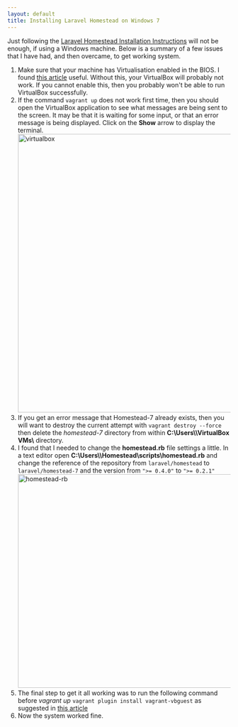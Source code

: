 ```yaml
---
layout: default
title: Installing Laravel Homestead on Windows 7
---
```

Just following the <a href="https://laravel.com/docs/5.3/homestead" target="_blank">Laravel Homestead Installation Instructions</a> will not be enough, if using a Windows machine. Below is a summary of a few issues that I have had, and then overcame, to get working system.
<ol>
	<li>Make sure that your machine has Virtualisation enabled in the BIOS. I found <a href="https://access.redhat.com/documentation/en-US/Red_Hat_Enterprise_Linux/5/html/Virtualization/sect-Virtualization-Troubleshooting-Enabling_Intel_VT_and_AMD_V_virtualization_hardware_extensions_in_BIOS.html" target="_blank">this article</a> useful. Without this, your VirtualBox will probably not work. If you cannot enable this, then you probably won't be able to run VirtualBox successfully.</li>
	<li>If the command
<code>vagrant up</code>
does not work first time, then you should open the VirtualBox application to see what messages are being sent to the screen. It may be that it is waiting for some input, or that an error message is being displayed. Click on the <strong>Show</strong> arrow to display the terminal.<img class="alignnone size-full wp-image-23" src="https://nisbeti.files.wordpress.com/2016/11/virtualbox.png" alt="virtualbox" width="780" height="627" /></li>
	<li>If you get an error message that Homestead-7 already exists, then you will want to destroy the current attempt with
<code>vagrant destroy --force</code>
then delete the <em>homestead-7</em> directory from within <strong>C:\Users\\VirtualBox VMs\</strong> directory.</li>
	<li>I found that I needed to change the <strong>homestead.rb</strong> file settings a little. In a text editor open <strong>C:\Users\\Homestead\scripts\homestead.rb</strong> and change the reference of the repository from
<code>laravel/homestead</code>
to
<code>laravel/homestead-7</code>
and the version from
<code>">= 0.4.0"</code>
to
<code>">= 0.2.1"</code>
<img class="alignnone size-full wp-image-26" src="https://nisbeti.files.wordpress.com/2016/11/homestead-rb.png" alt="homestead-rb" width="786" height="481" /></li>
	<li>The final step to get it all working was to run the following command before <em>vagrant up</em>
<code>vagrant plugin install vagrant-vbguest</code>
as suggested in <a href="https://github.com/fideloper/Vaprobash/issues/92" target="_blank">this article</a></li>
	<li>Now the system worked fine.</li>
</ol>
